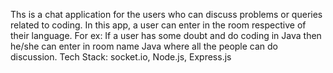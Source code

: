 Ths is a chat application for the users who can discuss problems or queries related to coding. In this app, a user can enter in the room respective of their language. For ex: If a user has some doubt and do coding in Java then he/she can enter in room name Java where all the people can do discussion. Tech Stack: socket.io, Node.js, Express.js     
